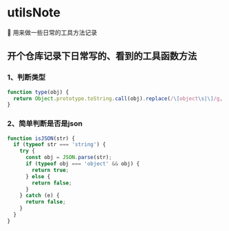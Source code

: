 # utilsNote
📝 用来做一些日常的工具方法记录

## 开个仓库记录下日常写的、看到的工具函数方法

### 1、判断类型

```javascript
function type(obj) {
  return Object.prototype.toString.call(obj).replace(/\[object\s|\]/g, "");
}
```

### 2、简单判断是否是json

```javascript
function isJSON(str) {
  if (typeof str === 'string') {
    try {
      const obj = JSON.parse(str);
      if (typeof obj === 'object' && obj) {
        return true;
      } else {
        return false;
      }
    } catch (e) {
      return false;
    }
  }
}
```
